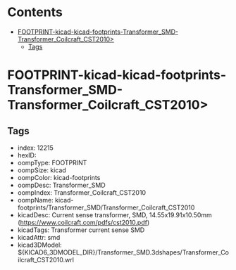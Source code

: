 



Contents
========

* [FOOTPRINT-kicad-kicad-footprints-Transformer_SMD-Transformer_Coilcraft_CST2010>](#footprint-kicad-kicad-footprints-transformer_smd-transformer_coilcraft_cst2010)
	* [Tags](#tags)

# FOOTPRINT-kicad-kicad-footprints-Transformer_SMD-Transformer_Coilcraft_CST2010>

## Tags

- index: 12215
- hexID: 
- oompType: FOOTPRINT
- oompSize: kicad
- oompColor: kicad-footprints
- oompDesc: Transformer_SMD
- oompIndex: Transformer_Coilcraft_CST2010
- oompName: kicad-footprints/Transformer_SMD/Transformer_Coilcraft_CST2010
- kicadDesc: Current sense transformer, SMD, 14.55x19.91x10.50mm (https://www.coilcraft.com/pdfs/cst2010.pdf)
- kicadTags: Transformer current sense SMD
- kicadAttr: smd
- kicad3DModel: ${KICAD6_3DMODEL_DIR}/Transformer_SMD.3dshapes/Transformer_Coilcraft_CST2010.wrl
